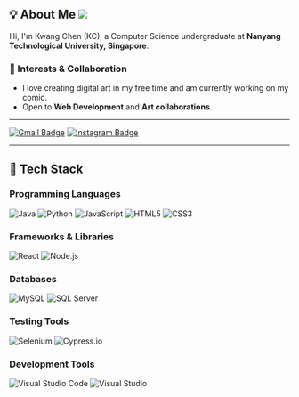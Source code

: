 ## 💡 About Me [![](https://visitcount.itsvg.in/api?id=KCCHONG1997&label=Profile%20Views&color=0&icon=8&pretty=false)](https://visitcount.itsvg.in)

Hi, I'm Kwang Chen (KC), a Computer Science undergraduate at **Nanyang Technological University, Singapore**.

### 🎨 Interests & Collaboration
  - I love creating digital art in my free time and am currently working on my comic.  
  - Open to **Web Development** and **Art collaborations**.  
---
  [![Gmail Badge](https://img.shields.io/badge/Gmail-Kwangchen1997@gmail.com-D14836?style=flat&logo=gmail&logoColor=white)](mailto:Kwangchen1997@gmail.com)
  [![Instagram Badge](https://img.shields.io/badge/Instagram-@thewicked_lionil-E4405F?style=flat&logo=instagram&logoColor=white)](https://www.instagram.com/thewicked_lionil)



---

## 🚀 Tech Stack

### Programming Languages
![Java](https://img.shields.io/badge/Java-ED8B00?style=for-the-badge&logo=java&logoColor=white)
![Python](https://img.shields.io/badge/Python-3670A0?style=for-the-badge&logo=python&logoColor=ffdd54)
![JavaScript](https://img.shields.io/badge/JavaScript-F7DF1E?style=for-the-badge&logo=javascript&logoColor=black)
![HTML5](https://img.shields.io/badge/HTML5-E34F26?style=for-the-badge&logo=html5&logoColor=white)
![CSS3](https://img.shields.io/badge/CSS3-1572B6?style=for-the-badge&logo=css3&logoColor=white)

### Frameworks & Libraries
![React](https://img.shields.io/badge/React-20232A?style=for-the-badge&logo=react&logoColor=61DAFB)
![Node.js](https://img.shields.io/badge/Node.js-43853D?style=for-the-badge&logo=node-dot-js&logoColor=white)

### Databases
![MySQL](https://img.shields.io/badge/MySQL-4479A1?style=for-the-badge&logo=mysql&logoColor=white)
![SQL Server](https://img.shields.io/badge/SQL_Server-CC2927?style=for-the-badge&logo=microsoft-sql-server&logoColor=white)

### Testing Tools
![Selenium](https://img.shields.io/badge/Selenium-43B02A?style=for-the-badge&logo=selenium&logoColor=white)
![Cypress.io](https://img.shields.io/badge/Cypress.io-17202C?style=for-the-badge&logo=cypress&logoColor=white)

### Development Tools
![Visual Studio Code](https://img.shields.io/badge/VS_Code-007ACC?style=for-the-badge&logo=visual-studio-code&logoColor=white)
![Visual Studio](https://img.shields.io/badge/Visual_Studio-5C2D91?style=for-the-badge&logo=visual-studio&logoColor=white)

